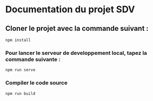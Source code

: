 # Documentation du projet SDV

## Cloner le projet avec la commande suivant :
```
npm install
```

### Pour lancer le serveur de developpement local, tapez la commande suivante : 
```
npm run serve
```

### Compiler le code source
```
npm run build
```
